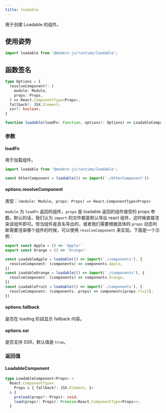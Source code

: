 ```yaml
---
title: loadable
---
```


用于创建 Loadable 的组件。

## 使用姿势

```ts
import loadable from '@modern-js/runtime/loadable';
```

## 函数签名

```ts
type Options = {
  resolveComponent?: (
    module: Module,
    props: Props,
  ) => React.ComponentType<Props>,
  fallback?: JSX.Element;
  ssr?: boolean;
}

function loadable(loadFn: Function, options?: Options) => LoadableComponent
```

### 参数

#### loadFn

用于加载组件。

```ts
import loadable from '@modern-js/runtime/loadable';

const OtherComponent = loadable(() => import('./OtherComponent'))
```

#### options.resolveComponent

类型：`(module: Module, props: Props) => React.ComponentType<Props>`

`module` 为 `loadFn` 返回的组件，`props` 是 loadable 返回的组件接受的 props 参数。默认的话，我们认为 `import` 的文件都是默认导出 react 组件，这时候直接渲染该组件即可。但当组件是具名导出的，或者我们需要根据具体的 `props` 动态判断需要渲染哪个组件的时候，可以使用 `resolveComponent` 来实现。下面是一个示例：

```ts title='component.js'
export const Apple = () => 'Apple!'
export const Orange = () => 'Orange!'
```

```ts title='loadable.js'
const LoadableApple = loadable(() => import('./components'), {
  resolveComponent: (components) => components.Apple,
})
const LoadableOrange = loadable(() => import('./components'), {
  resolveComponent: (components) => components.Orange,
})
const LoadableFruit = loadable(() => import('./components'), {
  resolveComponent: (components, props) => components[props.fruit],
})
```

#### options.fallback

是否在 loading 阶段显示 fallback 内容。

#### options.ssr

是否支持 SSR，默认值是 `true`。

### 返回值

#### LoadableComponent

```ts
type LoadableComponent<Props> =
  React.ComponentType<
    Props & { fallback?: JSX.Element; }>
  & {
    preload(props?: Props): void;
    load(props?: Props): Promise<React.ComponentType<Props>>;
  }
```
